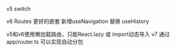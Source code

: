 
v5
switch

v6
Routes
更好的嵌套
新增useNavigation 替换 useHistory

v5和v6使用懒加载路由，只能React.lazy 或 import动态导入
v7 通过app/router.ts 可以实现自动分包